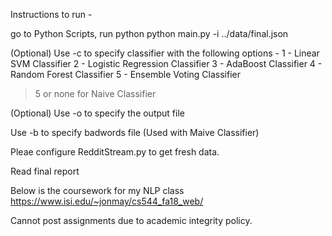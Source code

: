 Instructions to run -

go to Python Scripts, run python python main.py -i ../data/final.json

(Optional) Use -c to specify classifier with the following options - 
1 - Linear SVM Classifier
2 - Logistic Regression Classifier
3 - AdaBoost Classifier
4 - Random Forest Classifier
5 - Ensemble Voting Classifier
>5 or none for Naive Classifier

(Optional) Use -o to specify the output file

Use -b to specify badwords file (Used with Maive Classifier)

Pleae configure RedditStream.py to get fresh data.

Read final report

Below is the coursework for my NLP class https://www.isi.edu/~jonmay/cs544_fa18_web/

Cannot post assignments due to academic integrity policy.

